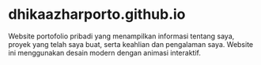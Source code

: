 # dhikaazharporto.github.io
Website portofolio pribadi yang menampilkan informasi tentang saya, proyek yang telah saya buat, serta keahlian dan pengalaman saya. Website ini menggunakan desain modern dengan animasi interaktif.
